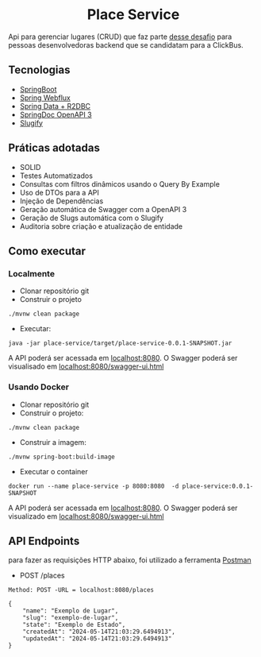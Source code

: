 <h1 align="Center">
    Place Service
</h1>

<p align="Center">

</p>

Api para gerenciar lugares (CRUD) que faz parte [desse desafio](https://github.com/RocketBus/quero-ser-clickbus/tree/master/testes/backend-developer) para pessoas desenvolvedoras backend que se candidatam para a  ClickBus.

## Tecnologias

- [SpringBoot](https://spring.io/projects/spring-boot)
- [Spring Webflux](https://docs.spring.io/spring-framework/reference/web/webflux.html)
- [Spring Data + R2DBC](https://docs.spring.io/spring-framework/reference/data-access/r2dbc.html)
- [SpringDoc OpenAPI 3](https://springdoc.org/v2/#spring-webflux-support)
- [Slugify](https://github.com/slugify/slugify)

## Práticas adotadas

- SOLID
- Testes Automatizados
- Consultas com filtros dinâmicos usando o Query By Example
- Uso de DTOs para a API
- Injeção de Dependências
- Geração automática de Swagger com a OpenAPI 3
- Geração de Slugs automática com o Slugify
- Auditoria sobre criação e atualização de entidade

## Como executar

### Localmente
- Clonar repositório git
- Construir o projeto
````
./mvnw clean package
````
- Executar:
````
java -jar place-service/target/place-service-0.0.1-SNAPSHOT.jar
````

A API poderá ser  acessada em [localhost:8080](http://localhost:8080).
O Swagger poderá ser visualisado em [localhost:8080/swagger-ui.html](http://localhost:8080/swagger-ui.html)

### Usando Docker

- Clonar repositório git
- Construir o projeto:
````
./mvnw clean package
````
- Construir a imagem:
````
./mvnw spring-boot:build-image
````
- Executar o container
````
docker run --name place-service -p 8080:8080  -d place-service:0.0.1-SNAPSHOT
````
A API poderá ser acessada em [localhost:8080](http://localhost:8080).
O Swagger poderá ser visualizado em [localhost:8080/swagger-ui.html](http://localhost:8080/swagger-ui.html)

## API Endpoints

para fazer as requisições HTTP abaixo, foi utilizado a ferramenta [Postman](https://Postman.com)

- POST /places
```
Method: POST -URL = localhost:8080/places

{
    "name": "Exemplo de Lugar",
    "slug": "exemplo-de-lugar",
    "state": "Exemplo de Estado",
    "createdAt": "2024-05-14T21:03:29.6494913",
    "updatedAt": "2024-05-14T21:03:29.6494913"
}
```
